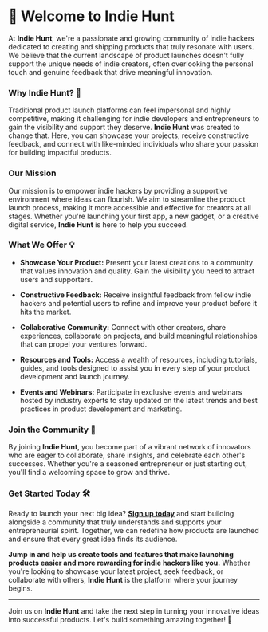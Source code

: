 # 🚀 Welcome to Indie Hunt

At **Indie Hunt**, we're a passionate and growing community of indie hackers dedicated to creating and shipping products that truly resonate with users. We believe that the current landscape of product launches doesn't fully support the unique needs of indie creators, often overlooking the personal touch and genuine feedback that drive meaningful innovation.

### Why Indie Hunt? 🤔

Traditional product launch platforms can feel impersonal and highly competitive, making it challenging for indie developers and entrepreneurs to gain the visibility and support they deserve. **Indie Hunt** was created to change that. Here, you can showcase your projects, receive constructive feedback, and connect with like-minded individuals who share your passion for building impactful products.

### Our Mission 

Our mission is to empower indie hackers by providing a supportive environment where ideas can flourish. We aim to streamline the product launch process, making it more accessible and effective for creators at all stages. Whether you're launching your first app, a new gadget, or a creative digital service, **Indie Hunt** is here to help you succeed.

### What We Offer 💡

- **Showcase Your Product:** Present your latest creations to a community that values innovation and quality. Gain the visibility you need to attract users and supporters.
  
- **Constructive Feedback:** Receive insightful feedback from fellow indie hackers and potential users to refine and improve your product before it hits the market.
  
- **Collaborative Community:** Connect with other creators, share experiences, collaborate on projects, and build meaningful relationships that can propel your ventures forward.
  
- **Resources and Tools:** Access a wealth of resources, including tutorials, guides, and tools designed to assist you in every step of your product development and launch journey.
  
- **Events and Webinars:** Participate in exclusive events and webinars hosted by industry experts to stay updated on the latest trends and best practices in product development and marketing.

### Join the Community 🤝

By joining **Indie Hunt**, you become part of a vibrant network of innovators who are eager to collaborate, share insights, and celebrate each other's successes. Whether you're a seasoned entrepreneur or just starting out, you'll find a welcoming space to grow and thrive.

### Get Started Today 🛠️

Ready to launch your next big idea? **[Sign up today](https://indiehunt.com)** and start building alongside a community that truly understands and supports your entrepreneurial spirit. Together, we can redefine how products are launched and ensure that every great idea finds its audience.

**Jump in and help us create tools and features that make launching products easier and more rewarding for indie hackers like you.** Whether you're looking to showcase your latest project, seek feedback, or collaborate with others, **Indie Hunt** is the platform where your journey begins.

---

Join us on **Indie Hunt** and take the next step in turning your innovative ideas into successful products. Let's build something amazing together! 🚀
